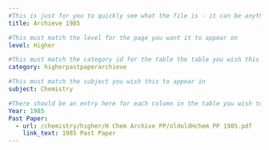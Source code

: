 ```yaml
---
#This is just for you to quickly see what the file is - it can be anything you want
title: Archieve 1985

#This must match the level for the page you want it to appear on
level: Higher

#This must match the category id for the table the table you wish this to appear in
category: higherpastpaperarchieve

#This must match the subject you wish this to appear in
subject: Chemistry

#There should be an entry here for each column in the table you wish to populate:
Year: 1985
Past Paper: 
  - url: /chemistry/higher/H Chem Archive PP/oldoldHchem PP 1985.pdf
    link_text: 1985 Past Paper
---
```

